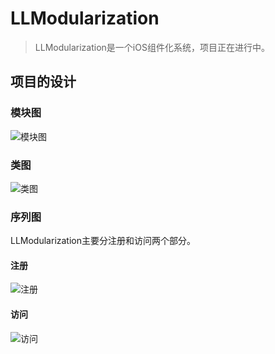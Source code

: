 # LLModularization

> LLModularization是一个iOS组件化系统，项目正在进行中。

## 项目的设计

### 模块图

![模块图](https://github.com/lilianmao/LLModularization/blob/feature/callChain_rootVC/Design/LLModularization.jpeg?raw=true)

### 类图

![类图](https://github.com/lilianmao/LLModularization/blob/feature/callChain_rootVC/Design/LLModularization_%E7%B1%BB%E5%9B%BE.jpg?raw=true)

### 序列图

LLModularization主要分注册和访问两个部分。

#### 注册
![注册](https://github.com/lilianmao/LLModularization/blob/master/Design/LLModularization_%E5%BA%8F%E5%88%97%E5%9B%BE(%E6%B3%A8%E5%86%8C).jpg?raw=true)

#### 访问
![访问](https://github.com/lilianmao/LLModularization/blob/feature/callChain_rootVC/Design/LLModularization_%E5%BA%8F%E5%88%97%E5%9B%BE(%E8%AE%BF%E9%97%AE).jpg?raw=true)

